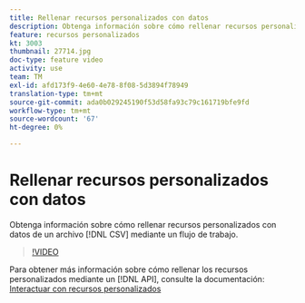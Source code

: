```yaml
---
title: Rellenar recursos personalizados con datos
description: Obtenga información sobre cómo rellenar recursos personalizados con datos de un archivo CSV mediante un flujo de trabajo.
feature: recursos personalizados
kt: 3003
thumbnail: 27714.jpg
doc-type: feature video
activity: use
team: TM
exl-id: afd173f9-4e60-4e78-8f08-5d3894f78949
translation-type: tm+mt
source-git-commit: ada0b029245190f53d58fa93c79c161719bfe9fd
workflow-type: tm+mt
source-wordcount: '67'
ht-degree: 0%

---
```


# Rellenar recursos personalizados con datos

Obtenga información sobre cómo rellenar recursos personalizados con datos de un archivo [!DNL CSV] mediante un flujo de trabajo.

>[!VIDEO](https://video.tv.adobe.com/v/27714?quality=9)

Para obtener más información sobre cómo rellenar los recursos personalizados mediante un [!DNL API], consulte la documentación: [Interactuar con recursos personalizados](https://experienceleague.adobe.com/docs/campaign-standard/using/working-with-apis/interacting-with-custom-resources.html.)
